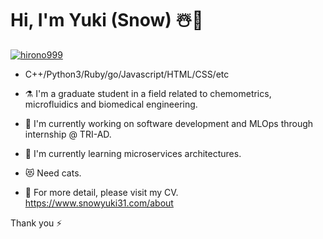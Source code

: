 # Hi, I'm Yuki (Snow) ☃️👋 

[![hirono999](https://img.shields.io/endpoint?url=https%3A%2F%2Fatcoder-badges.now.sh%2Fapi%2Fatcoder%2Fjson%2Fhirono999)](https://atcoder.jp/users/hirono999)

- C++/Python3/Ruby/go/Javascript/HTML/CSS/etc

- ⚗️ I'm a graduate student in a field related to chemometrics, microfluidics and biomedical engineering.

- 🔭 I'm currently working on software development and MLOps through internship @ TRI-AD.

- 🌱 I'm currently learning microservices architectures.

- 😻 Need cats.

- 💬 For more detail, please visit my CV. https://www.snowyuki31.com/about

Thank you ⚡

<!--
**snowyuki31/snowyuki31** is a ✨ _special_ ✨ repository because its `README.md` (this file) appears on your GitHub profile.

Here are some ideas to get you started:

- 🔭 I’m currently working on ...
- 🌱 I’m currently learning ...
- 👯 I’m looking to collaborate on ...
- 🤔 I’m looking for help with ...
- 💬 Ask me about ...
- 📫 How to reach me: ...
- 😄 Pronouns: ...
- ⚡ Fun fact: ...
-->
